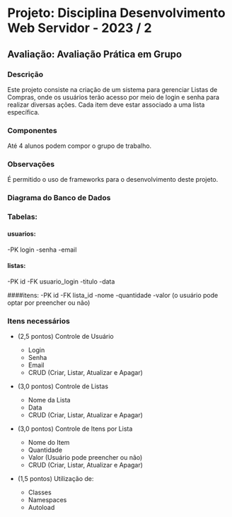 # Projeto: Disciplina Desenvolvimento Web Servidor - 2023 / 2

## Avaliação: Avaliação Prática em Grupo

### Descrição
Este projeto consiste na criação de um sistema para gerenciar Listas de Compras, onde os usuários terão acesso por meio de login e senha para realizar diversas ações. Cada item deve estar associado a uma lista específica.

### Componentes
Até 4 alunos podem compor o grupo de trabalho.

### Observações
É permitido o uso de frameworks para o desenvolvimento deste projeto.

### Diagrama do Banco de Dados
### Tabelas:

#### usuarios:
  -PK login
  -senha
  -email

#### listas:
  -PK id
  -FK usuario_login
  -titulo
  -data

####itens:
  -PK id
  -FK lista_id
  -nome
  -quantidade
  -valor (o usuário pode optar por preencher ou não)

### Itens necessários

- (2,5 pontos) Controle de Usuário
  - Login
  - Senha
  - Email
  - CRUD (Criar, Listar, Atualizar e Apagar)

- (3,0 pontos) Controle de Listas
  - Nome da Lista
  - Data
  - CRUD (Criar, Listar, Atualizar e Apagar)

- (3,0 pontos) Controle de Itens por Lista
  - Nome do Item
  - Quantidade
  - Valor (Usuário pode preencher ou não)
  - CRUD (Criar, Listar, Atualizar e Apagar)

- (1,5 pontos) Utilização de:
  - Classes
  - Namespaces
  - Autoload
